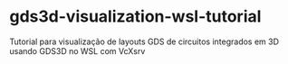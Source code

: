 # gds3d-visualization-wsl-tutorial
Tutorial para visualização de layouts GDS de circuitos integrados em 3D usando GDS3D no WSL com VcXsrv
